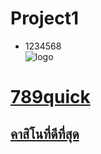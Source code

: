 # Project1
- 1234568  
![logo](https://app.789quick.com/uploads/websites/1652100964_d8966a5a0c069827c32a.png)
# [789quick](https://789quick.com/) 
## [คาสิโนที่ดีที่สุด](https://789quick.com/)
